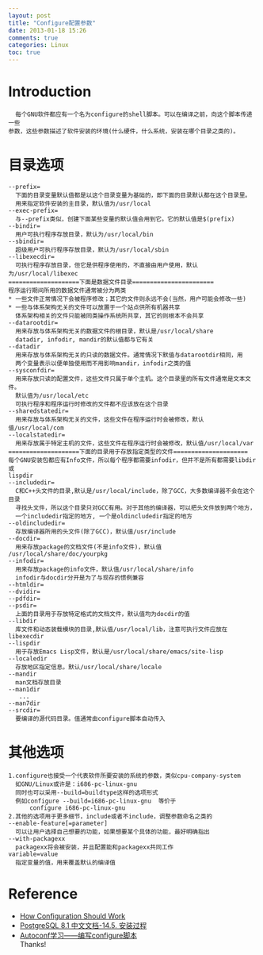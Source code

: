 ```yaml
---
layout: post
title: "Configure配置参数"
date: 2013-01-18 15:26
comments: true
categories: Linux
toc: true
---
```

# Introduction
      每个GNU软件都应有一个名为configure的shell脚本。可以在编译之前，向这个脚本传递一些
	参数，这些参数描述了软件安装的环境(什么硬件，什么系统，安装在哪个目录之类的)。
<!--more-->
# 目录选项
	--prefix=
	  下面的目录变量默认值都是以这个目录变量为基础的，即下面的目录默认都在这个目录里。
	  用来指定软件安装的主目录，默认值为/usr/local
	--exec-prefix= 
	  与--prefix类似，创建下面某些变量的默认值会用到它。它的默认值是$(prefix)
	--bindir=
	  用户可执行程序存放目录，默认为/usr/local/bin
	--sbindir= 
	  超级用户可执行程序存放目录，默认为/usr/local/sbin
	--libexecdir= 
	  可执行程序存放目录，但它是供程序使用的，不直接由用户使用，默认为/usr/local/libexec
	====================下面是数据文件目录=======================
	程序运行期间所用的数据文件通常被分为两类
	* 一些文件正常情况下会被程序修改；其它的文件则永远不会(当然，用户可能会修改一些)
	* 一些与体系架构无关的文件可以放置于一个站点供所有机器共享
	  体系架构相关的文件只能被同类操作系统所共享，其它的则根本不会共享
	--datarootdir=
	  用来存放与体系架构无关的数据文件的根目录，默认是/usr/local/share
	  datadir, infodir, mandir的默认值都与它有关
	--datadir
	  用来存放与体系架构无关的只读的数据文件。通常情况下默值与datarootdir相同，用
	  两个变量表示以便单独使用而不用影响mandir，infodir之类的值
	--sysconfdir=
	  用来存放只读的配置文件，这些文件只属于单个主机。这个目录里的所有文件通常是文本文件。
	  默认值为/usr/local/etc
	  可执行程序和程序运行时修改的文件都不应该放在这个目录
	--sharedstatedir= 
	  用来存放与体系架构无关的文件，这些文件在程序运行时会被修改，默认值/usr/local/com
	--localstatedir= 
	  用来存放属于特定主机的文件，这些文件在程序运行时会被修改，默认值/usr/local/var
	====================下面的目录用于存放指定类型的文件=====================
	每个GNU安装包都应有Info文件，所以每个程序都需要infodir，但并不是所有都需要libdir或
	lispdir
	--includedir= 
	  C和C++头文件的目录,默认是/usr/local/include，除了GCC，大多数编译器不会在这个目录
	  寻找头文件，所以这个目录只对GCC有用。对于其他的编译器，可以把头文件放到两个地方，
	  一个includedir指定的地方, 一个是oldincludedir指定的地方
	--oldincludedir=
	  存放编译器所用的头文件(除了GCC)，默认值/usr/include
	--docdir=
	  用来存放package的文档文件(不是info文件)，默认值 /usr/local/share/doc/yourpkg
	--infodir=
	  用来存放package的info文件，默认值/usr/local/share/info
	  infodir与docdir分开是为了与现存的惯例兼容
	--htmldir= 
	--dvidir= 
	--pdfdir= 
	--psdir=
	  上面的目录用于存放特定格式的文档文件，默认值均为docdir的值
	--libdir
	  库文件和动态装载模块的目录,默认值/usr/local/lib，注意可执行文件应放在libexecdir
	--lispdir
	  用于存放Emacs Lisp文件，默认是/usr/local/share/emacs/site-lisp
	--localedir
	  存放地区指定信息。默认/usr/local/share/locale
	--mandir
	  man文档存放目录
	--man1dir
	   ...
	--man7dir
    --srcdir=
	  要编译的源代码目录。值通常由configure脚本自动传入
# 其他选项
    1.configure也接受一个代表软件所要安装的系统的参数，类似cpu-company-system
	  如GNU/Linux或许是：i686-pc-linux-gnu
	  同时也可以采用--build=buildtype这样的选项形式
	  例如configure --build=i686-pc-linux-gnu  等价于
	      configure i686-pc-linux-gnu
    2.其他的选项用于更多细节，include或者不include，调整参数命名之类的
	--enable-feature[=parameter]
	  可以让用户选择自己想要的功能，如果想要某个具体的功能，最好明确指出
	--with-packagexx
	  packagexx将会被安装，并且配置能和packagexx共同工作
	variable=value
	  指定变量的值，用来覆盖默认的编译值
	  
# Reference
* [How Configuration Should Work](http://www.gnu.org/prep/standards/html_node/Configuration.html)    
* [PostgreSQL 8.1 中文文档-14.5. 安装过程](http://man.ddvip.com/database/pgsqldoc-8.1c/install-procedure.html)    
* [Autoconf学习——编写configure脚本](http://www.cnblogs.com/flyfish10000/articles/1986054.html)    
Thanks!

	
